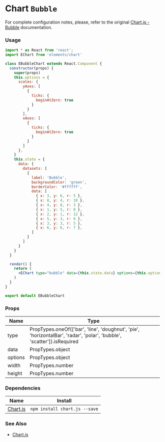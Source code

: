 # Chart `Bubble`

For complete configuration notes, please, refer to the original [Chart.js - Bubble](http://www.chartjs.org/docs/latest/charts/bubble.html) documentation.

<!-- STORY -->

### Usage

```jsx
import * as React from 'react';
import EChart from 'elements/chart'

class EBubbleChart extends React.Component {
  constructor(props) {
    super(props)
    this.options = {
      scales: {
        yAxes: [
          {
            ticks: {
              beginAtZero: true
            }
          }
        ],
        xAxes: [
          {
            ticks: {
              beginAtZero: true
            }
          }
        ]
      },
    }
    this.state = {
      data: {
        datasets: [
          {
            label: 'Bubble',
            backgroundColor: 'green',
            borderColor: '#ffffff',
            data: [
              { x: 3, y: 6, r: 5 },
              { x: 8, y: 4, r: 10 },
              { x: 4, y: 8, r: 3 },
              { x: 1, y: 5, r: 8 },
              { x: 2, y: 1, r: 12 },
              { x: 5, y: 3, r: 6 },
              { x: 3, y: 3, r: 5 },
              { x: 6, y: 6, r: 7 },
            ]
          }
        ]
      }
    }
  }

  render() {
    return (
      <EChart type="bubble" data={this.state.data} options={this.options} {...this.props}/>
    )
  }
}

export default EBubbleChart
```

### Props

| Name    | Type                                                                                                                   |
|---------|------------------------------------------------------------------------------------------------------------------------|
| type    | PropTypes.oneOf(['bar', 'line', 'doughnut', 'pie', 'horizontalBar', 'radar', 'polar', 'bubble', 'scatter']).isRequired |
| data    | PropTypes.object                                                                                                       |
| options | PropTypes.object                                                                                                       |
| width   | PropTypes.number                                                                                                       |
| height  | PropTypes.number                                                                                                       |

### Dependencies

| Name        | Install    |
|-------------|---------|
| [Chart.js](http://www.chartjs.org/) | `npm install chart.js --save` |


### See Also
- [Chart.js](http://www.chartjs.org/)
